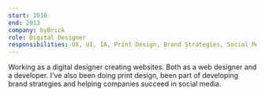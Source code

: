 ```yaml
---
start: 2010
end: 2013
company: byBrick
role: Digital Designer
responsibilities: UX, UI, IA, Print Design, Brand Strategies, Social Media
---
```


Working as a digital designer creating websites. Both as a web designer and a developer. I've also been doing print design, been part of developing brand strategies and helping companies succeed in social media.
